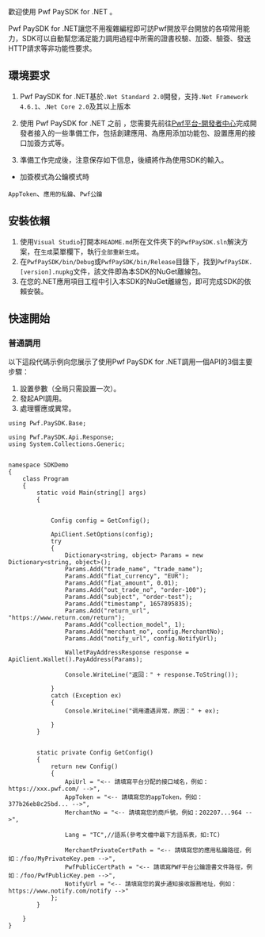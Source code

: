 歡迎使用 Pwf PaySDK for .NET 。

Pwf PaySDK for .NET讓您不用複雜編程即可訪Pwf開放平台開放的各項常用能力，SDK可以自動幫您滿足能力調用過程中所需的證書校驗、加簽、驗簽、發送HTTP請求等非功能性要求。

## 環境要求
1. Pwf PaySDK for .NET基於`.Net Standard 2.0`開發，支持`.Net Framework 4.6.1`、.`Net Core 2.0`及其以上版本

2. 使用 Pwf PaySDK for .NET 之前 ，您需要先前往[Pwf平台-開發者中心](https://pwf.com)完成開發者接入的一些準備工作，包括創建應用、為應用添加功能包、設置應用的接口加簽方式等。

3. 準備工作完成後，注意保存如下信息，後續將作為使用SDK的輸入。

* 加簽模式為公鑰模式時

`AppToken`、`應用的私鑰`、`Pwf公鑰`

## 安裝依賴
1. 使用`Visual Studio`打開本`README.md`所在文件夾下的`PwfPaySDK.sln`解決方案，在`生成`菜單欄下，執行`全部重新生成`。
2. 在`PwfPaySDK/bin/Debug`或`PwfPaySDK/bin/Release`目錄下，找到`PwfPaySDK.[version].nupkg`文件，該文件即為本SDK的NuGet離線包。
3. 在您的.NET應用項目工程中引入本SDK的NuGet離線包，即可完成SDK的依賴安裝。

## 快速開始
### 普通調用
以下這段代碼示例向您展示了使用Pwf PaySDK for .NET調用一個API的3個主要步驟：

1. 設置參數（全局只需設置一次）。
2. 發起API調用。
3. 處理響應或異常。

```charp
using Pwf.PaySDK.Base;

using Pwf.PaySDK.Api.Response;
using System.Collections.Generic;


namespace SDKDemo
{
    class Program
    {
        static void Main(string[] args)
        {
            

            Config config = GetConfig();
           
            ApiClient.SetOptions(config);
            try
            {
                Dictionary<string, object> Params = new Dictionary<string, object>();
                Params.Add("trade_name", "trade_name");
                Params.Add("fiat_currency", "EUR");
                Params.Add("fiat_amount", 0.01);
                Params.Add("out_trade_no", "order-100");
                Params.Add("subject", "order-test");
                Params.Add("timestamp", 1657895835);
                Params.Add("return_url", "https://www.return.com/return");
                Params.Add("collection_model", 1);
                Params.Add("merchant_no", config.MerchantNo);
                Params.Add("notify_url", config.NotifyUrl);

                WalletPayAddressResponse response = ApiClient.Wallet().PayAddress(Params);

                Console.WriteLine("返回：" + response.ToString());

            }
            catch (Exception ex)
            {
                Console.WriteLine("调用遭遇异常，原因：" + ex);
   
            }
        }


        static private Config GetConfig()
        {
            return new Config()
            {
                ApiUrl = "<-- 請填寫平台分配的接口域名，例如：https://xxx.pwf.com/ -->",
                AppToken = "<-- 請填寫您的appToken，例如：377b26eb8c25bd... -->",
                MerchantNo = "<-- 請填寫您的商戶號，例如：202207...964 -->",

                Lang = "TC",//語系(參考文檔中最下方語系表，如:TC)

                MerchantPrivateCertPath = "<-- 請填寫您的應用私鑰路徑，例如：/foo/MyPrivateKey.pem -->",
                PwfPublicCertPath = "<-- 請填寫PWF平台公鑰證書文件路徑，例如：/foo/PwfPublicKey.pem -->",
                NotifyUrl = "<-- 請填寫您的異步通知接收服務地址，例如：https://www.notify.com/notify -->"
            };
        }

    }
}
```
